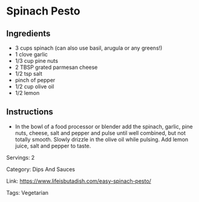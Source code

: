 # Spinach Pesto

## Ingredients
- 3 cups spinach (can also use basil, arugula or any greens!)
- 1 clove garlic
- 1/3 cup pine nuts
- 2 TBSP grated parmesan cheese
- 1/2 tsp salt
- pinch of pepper
- 1/2 cup olive oil
- 1/2 lemon

## Instructions
- In the bowl of a food processor or blender add the spinach, garlic, pine nuts, cheese, salt and pepper and pulse until well combined, but not totally smooth. Slowly drizzle in the olive oil while pulsing. Add lemon juice, salt and pepper to taste.

Servings: 2

Category: Dips And Sauces

Link: https://www.lifeisbutadish.com/easy-spinach-pesto/

Tags: Vegetarian
